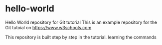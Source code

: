 # hello-world
Hello World repository for Git tutorial
This is an example repository for the Git tutoial on https://www.w3schools.com

This repository is built step by step in the tutorial.
learning the commands
